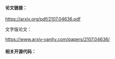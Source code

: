 #### 论文链接：

https://arxiv.org/pdf/2107.04636.pdf

文字版论文：

https://www.arxiv-vanity.com/papers/2107.04636/

#### 相关开源代码：

